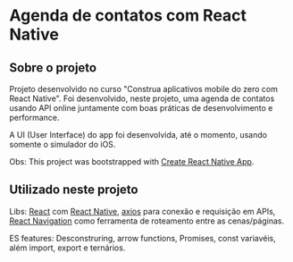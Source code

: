 # Agenda de contatos com React Native

## Sobre o projeto

Projeto desenvolvido no curso "Construa aplicativos mobile do zero com React Native". Foi desenvolvido, neste projeto, uma agenda de contatos usando API online juntamente com boas práticas de desenvolvimento e performance.

A UI (User Interface) do app foi desenvolvida, até o momento, usando somente o simulador do iOS.

Obs: This project was bootstrapped with [Create React Native App](https://github.com/react-community/create-react-native-app).


## Utilizado neste projeto

Libs: [React](https://reactjs.org) com [React Native](https://facebook.github.io/react-native/), [axios](https://github.com/axios/axios) para conexão e requisição em APIs, [React Navigation](https://www.reactnavigation.org) como ferramenta de roteamento entre as cenas/páginas.

ES features: Desconstruring, arrow functions, Promises, const variavéis, além import, export e ternários.

